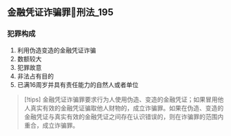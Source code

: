 ## 金融凭证诈骗罪🚪刑法_195

### 犯罪构成
1. 利用伪造变造的金融凭证诈骗
1. 数额较大
2. 犯罪故意
3. 非法占有目的
4. 已满16周岁并具有责任能力的自然人或者单位

> [!tips]
> 金融凭证诈骗罪要求行为人使用伪造、变造的金融凭证；如果冒用他人真实有效的金融凭证骗取他人财物的，成立诈骗罪。如果在伪造、变造的金融凭证与真实有效的金融凭证之间存在认识错误的，则在诈骗罪的范围内重合，成立诈骗罪。
